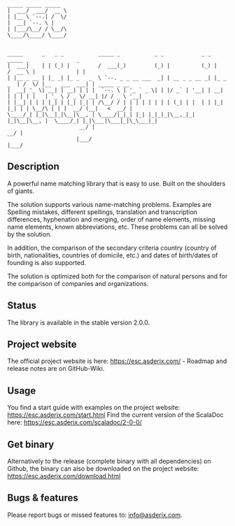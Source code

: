     _____ _____ _____                                                                                               
    |  ___/  ___/  __ \                                                                                              
    | |__ \ `--.| /  \/                                                                                              
    |  __| `--. \ |                                                                                                  
    | |___/\__/ / \__/\                                                                                              
    \____/\____/ \____/                                                                                              
                                                                                                                 
                                                                                                                 
    _____      _   _ _           _____ _           _ _            _ _           _____ _               _             
    |  ___|    | | (_) |         /  ___(_)         (_) |          (_) |         /  __ \ |             | |            
    | |__ _ __ | |_ _| |_ _   _  \ `--. _ _ __ ___  _| | __ _ _ __ _| |_ _   _  | /  \/ |__   ___  ___| | _____ _ __ 
    |  __| '_ \| __| | __| | | |  `--. \ | '_ ` _ \| | |/ _` | '__| | __| | | | | |   | '_ \ / _ \/ __| |/ / _ \ '__|
    | |__| | | | |_| | |_| |_| | /\__/ / | | | | | | | | (_| | |  | | |_| |_| | | \__/\ | | |  __/ (__|   <  __/ |   
    \____/_| |_|\__|_|\__|\__, | \____/|_|_| |_| |_|_|_|\__,_|_|  |_|\__|\__, |  \____/_| |_|\___|\___|_|\_\___|_|   
                           __/ |                                          __/ |                                      
                          |___/                                          |___/                                       

## Description
A powerful name matching library that is easy to use. Built on the shoulders of giants.

The solution supports various name-matching problems. Examples are Spelling mistakes, different spellings,
translation and transcription differences, hyphenation and merging, order of name elements, missing name
elements, known abbreviations, etc. These problems can all be solved by the solution.

In addition, the comparison of the secondary criteria country (country of birth, nationalities, countries of
domicile, etc.) and dates of birth/dates of founding is also supported.

The solution is optimized both for the comparison of natural persons and for the comparison of companies and
organizations.

## Status
The library is available in the stable version 2.0.0.

## Project website
The official project website is here: https://esc.asderix.com/ - Roadmap and release notes are on GitHub-Wiki.

## Usage
You find a start guide with examples on the project website: https://esc.asderix.com/start.html
Find the current version of the ScalaDoc here: https://esc.asderix.com/scaladoc/2-0-0/

## Get binary
Alternatively to the release (complete binary with all dependencies) on Github, the binary can also be downloaded on the project website: https://esc.asderix.com/download.html

## Bugs & features
Please report bugs or missed features to: info@asderix.com.
